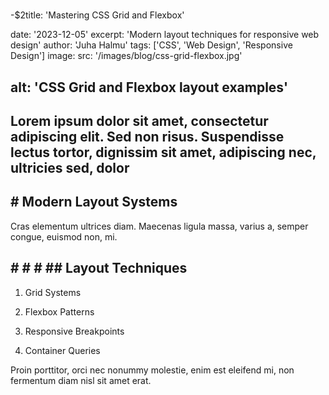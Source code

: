 
#
  -$2title: 'Mastering CSS Grid and Flexbox'

date: '2023-12-05'
excerpt: 'Modern layout techniques for responsive web design'
author: 'Juha Halmu'
tags: ['CSS', 'Web Design', 'Responsive Design']
image:
  src: '/images/blog/css-grid-flexbox.jpg'

##   alt: 'CSS Grid and Flexbox layout examples'

## Lorem ipsum dolor sit amet, consectetur adipiscing elit. Sed non risus. Suspendisse lectus tortor, dignissim sit amet, adipiscing nec, ultricies sed, dolor

## # Modern Layout Systems

Cras elementum ultrices diam. Maecenas ligula massa, varius a, semper congue, euismod non, mi.

## # # # ## Layout Techniques


1. Grid Systems


1. Flexbox Patterns


1. Responsive Breakpoints


1. Container Queries

Proin porttitor, orci nec nonummy molestie, enim est eleifend mi, non fermentum diam nisl sit amet erat.
